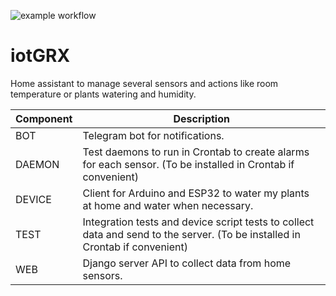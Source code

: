 ![example workflow](https://github.com/raiabril/iotgrx/actions/workflows/django.yml/badge.svg)

# iotGRX

Home assistant to manage several sensors and actions like room temperature or plants watering and humidity.

| Component | Description                                                                                                                  |
| --------- | ---------------------------------------------------------------------------------------------------------------------------- |
| BOT       | Telegram bot for notifications.                                                                                              |
| DAEMON    | Test daemons to run in Crontab to create alarms for each sensor. (To be installed in Crontab if convenient)                  |
| DEVICE    | Client for Arduino and ESP32 to water my plants at home and water when necessary.                                            |
| TEST      | Integration tests and device script tests to collect data and send to the server. (To be installed in Crontab if convenient) |
| WEB       | Django server API to collect data from home sensors.                                                                         |

